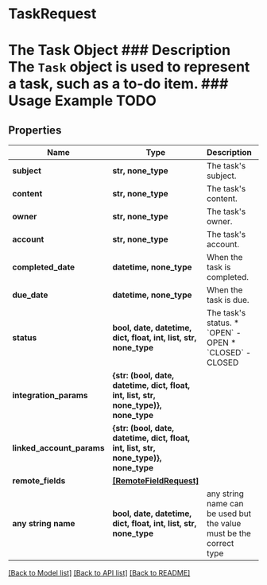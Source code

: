 # TaskRequest

# The Task Object ### Description The `Task` object is used to represent a task, such as a to-do item. ### Usage Example TODO

## Properties
Name | Type | Description | Notes
------------ | ------------- | ------------- | -------------
**subject** | **str, none_type** | The task&#39;s subject. | [optional] 
**content** | **str, none_type** | The task&#39;s content. | [optional] 
**owner** | **str, none_type** | The task&#39;s owner. | [optional] 
**account** | **str, none_type** | The task&#39;s account. | [optional] 
**completed_date** | **datetime, none_type** | When the task is completed. | [optional] 
**due_date** | **datetime, none_type** | When the task is due. | [optional] 
**status** | **bool, date, datetime, dict, float, int, list, str, none_type** | The task&#39;s status.  * &#x60;OPEN&#x60; - OPEN * &#x60;CLOSED&#x60; - CLOSED | [optional] 
**integration_params** | **{str: (bool, date, datetime, dict, float, int, list, str, none_type)}, none_type** |  | [optional] 
**linked_account_params** | **{str: (bool, date, datetime, dict, float, int, list, str, none_type)}, none_type** |  | [optional] 
**remote_fields** | [**[RemoteFieldRequest]**](RemoteFieldRequest.md) |  | [optional] 
**any string name** | **bool, date, datetime, dict, float, int, list, str, none_type** | any string name can be used but the value must be the correct type | [optional]

[[Back to Model list]](../README.md#documentation-for-models) [[Back to API list]](../README.md#documentation-for-api-endpoints) [[Back to README]](../README.md)


